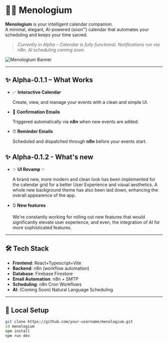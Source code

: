 # 🧠📅 Menologium

**Menologium** is your intelligent calendar companion.  
A minimal, elegant, AI-powered (soon™) calendar that automates your scheduling and keeps your time sacred.

> _Currently in Alpha – Calendar is fully functional. Notifications run via n8n. AI scheduling coming soon._

![Menologium Banner](https://iili.io/3bq4i9n.md.png)

---

## ✨ Alpha-0.1.1 – What Works

- ✅ **Interactive Calendar**
  
  Create, view, and manage your events with a clean and simple UI.

- 📧 **Confirmation Emails**
  
  Triggered automatically via **n8n** when new events are added.

- ⏰ **Reminder Emails**
    
  Scheduled and dispatched through **n8n** before your events start.

## ✨ Alpha-0.1.2 - What's new

- ✨ **UI Revamp** ✨
  
  A brand new, more modern and clean look has been implemented for the calendar grid for a better User Experience and visual aesthetics.
  A whole new background theme has also been laid down, enhancing the overall appearence of the app.

- 🔃 **New features**
  
  We're constantly working for rolling out new features that would significantly elevate user experience, and even, the integration of AI for more sophisticated features.
  
---

## 🛠️ Tech Stack

- **Frontend**: React+Typescript+Vite
- **Backend**: n8n (workflow automation)  
- **Database**: Firebase Firestore  
- **Email Automation**: n8n + SMTP
- **Scheduling**: n8n Cron Workflows  
- **AI**: (Coming Soon) Natural Language Scheduling

---

## 🧪 Local Setup

```bash
git clone https://github.com/your-username/menologium.git
cd menologium
npm install
npm run dev

